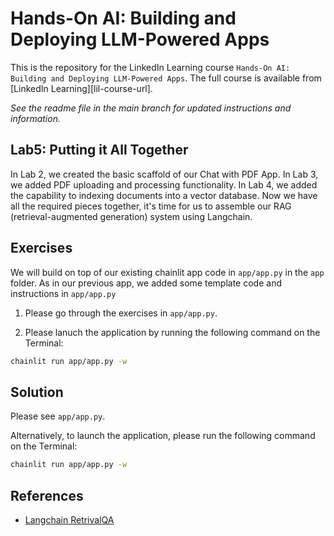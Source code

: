 # Hands-On AI: Building and Deploying LLM-Powered Apps
This is the repository for the LinkedIn Learning course `Hands-On AI: Building and Deploying LLM-Powered Apps`. The full course is available from [LinkedIn Learning][lil-course-url].

_See the readme file in the main branch for updated instructions and information._
## Lab5: Putting it All Together
In Lab 2, we created the basic scaffold of our Chat with PDF App. In Lab 3, we added PDF uploading and processing functionality. In Lab 4, we added the capability to indexing documents into a vector database. Now we have all the required pieces together, it's time for us to assemble our RAG (retrieval-augmented generation) system using Langchain.


## Exercises

We will build on top of our existing chainlit app code in `app/app.py` in the `app` folder. As in our previous app, we added some template code and instructions in `app/app.py`

1. Please go through the exercises in `app/app.py`. 

2. Please lanuch the application by running the following command on the Terminal:

```bash
chainlit run app/app.py -w
```

## Solution

Please see `app/app.py`.

Alternatively, to launch the application, please run the following command on the Terminal:

```bash
chainlit run app/app.py -w
```

## References

- [Langchain RetrivalQA](https://python.langchain.com/docs/use_cases/web_scraping#research-automation)
